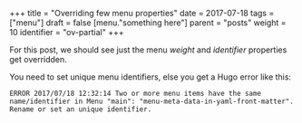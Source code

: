 +++
title = "Overriding few menu properties"
date = 2017-07-18
tags = ["menu"]
draft = false
[menu."something here"]
  parent = "posts"
  weight = 10
  identifier = "ov-partial"
+++

For this post, we should see just the menu _weight_ and _identifier_
properties get overridden.

You need to set unique menu identifiers, else you get a Hugo error
like this:

```text
ERROR 2017/07/18 12:32:14 Two or more menu items have the same name/identifier in Menu "main": "menu-meta-data-in-yaml-front-matter".
Rename or set an unique identifier.
```
